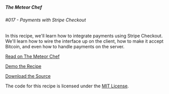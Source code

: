 ##### The Meteor Chef
###### \#017 - Payments with Stripe Checkout

In this recipe, we'll learn how to integrate payments using Stripe Checkout. We'll learn how to wire the interface up on the client, how to make it accept Bitcoin, and even how to handle payments on the server.

[Read on The Meteor Chef](http://themeteorchef.com/recipes/payments-with-stripe-checkout)  

[Demo the Recipe](http://tmc-017-demo.meteor.com/services)  

[Download the Source](https://github.com/themeteorchef/payments-with-stripe-checkout/archive/master.zip)

The code for this recipe is licensed under the [MIT License](http://opensource.org/licenses/MIT).
